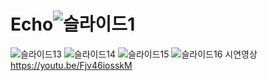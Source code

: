 # Echo![슬라이드1](https://user-images.githubusercontent.com/112389243/223005024-ac19ed1e-ea29-42ce-82f2-0cabede80eb4.PNG)
![슬라이드13](https://user-images.githubusercontent.com/112389243/223005107-d7cd7166-3cb3-4528-8045-c7546d83c52f.PNG)
![슬라이드14](https://user-images.githubusercontent.com/112389243/223005120-d1e7d454-5b57-44d6-a392-ac9431863703.PNG)
![슬라이드15](https://user-images.githubusercontent.com/112389243/223005137-4d2c42df-ed98-4180-8e9d-a95f44ddfc4a.PNG)
![슬라이드16](https://user-images.githubusercontent.com/112389243/223005153-7a14aefe-93c2-4b9e-8326-0704751d21bc.PNG)
시연영상 https://youtu.be/Fjv46iosskM
